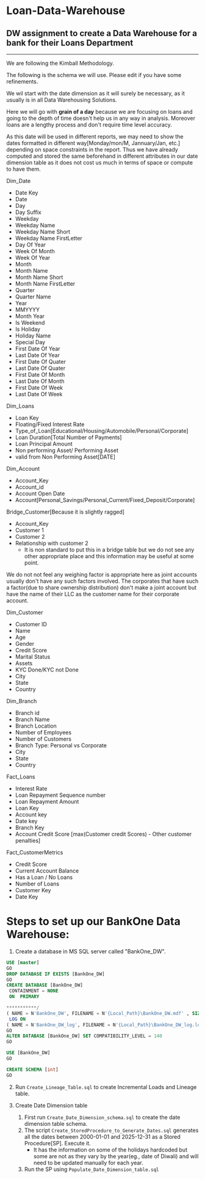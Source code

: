 # Loan-Data-Warehouse

## DW assignment to create a Data Warehouse for a bank for their Loans Department

----
We are following the Kimball Methodology.

The following is the schema we will use. Please edit if you have some refinements.

We wil start with the date dimension as it will surely be necessary, as it usually is in all Data Warehousing Solutions.

Here we will go with **grain of a day** because we are focusing on loans and going to the depth of time doesn't help us in any way in analysis. Moreover loans are a lengthy process and don't require time level accuracy.

As this date will be used in different reports, we may need to show the dates formatted in different way[Monday/mon/M, Jannuary/Jan, etc.] depending on space constraints in the report. Thus we have already computed and stored the same beforehand in different attributes in our date dimension table as it does not cost us much in terms of space or compute to have them.


Dim_Date
- Date Key
- Date
- Day
- Day Suffix
- Weekday
- Weekday Name
- Weekday Name Short
- Weekday Name FirstLetter
- Day Of Year
- Week Of Month
- Week Of Year
- Month
- Month Name
- Month Name Short
- Month Name FirstLetter
- Quarter
- Quarter Name
- Year
- MMYYYY
- Month Year
- Is Weekend
- Is Holiday
- Holiday Name
- Special Day
- First Date Of Year
- Last Date Of Year
- First Date Of Quater
- Last Date Of Quater
- First Date Of Month
- Last Date Of Month
- First Date Of Week
- Last Date Of Week


Dim_Loans
- Loan Key
- Floating/Fixed Interest Rate
- Type_of_Loan[Educational/Housing/Automobile/Personal/Corporate]
- Loan Duration[Total Number of Payments]
- Loan Principal Amount
- Non performing Asset/ Performing Asset
- valid from Non Performing Asset[DATE]

Dim_Account
- Account_Key
- Account_id
- Account Open Date
- Account[Personal_Savings/Personal_Current/Fixed_Deposit/Corporate]

Bridge_Customer[Because it is slightly ragged]
- Account_Key
- Customer 1
- Customer 2
- Relationship with customer 2 
    - It is non standard to put this in a bridge table but we do not see any other appropriate place and this information may be useful at some point.

We do not not feel any weighing factor is appropriate here as joint accounts usually don't have any such factors involved. The corporates that have such a factor(due to share ownership distribution) don't make a joint account but have the name of their LLC as the customer name for their corporate account.

Dim_Customer
- Customer ID
- Name
- Age
- Gender
- Credit Score
- Marital Status
- Assets
- KYC Done/KYC not Done
- City
- State
- Country

Dim_Branch
- Branch id
- Branch Name
- Branch Location
- Number of Employees
- Number of Customers
- Branch Type: Personal vs Corporate
- City
- State
- Country

Fact_Loans
- Interest Rate
- Loan Repayment Sequence number
- Loan Repayment Amount
- Loan Key
- Account key
- Date key
- Branch Key
- Account Credit Score [max(Customer credit Scores) - Other customer penalties]

Fact_CustomerMetrics
- Credit Score
- Current Account Balance
- Has a Loan / No Loans
- Number of Loans
- Customer Key
- Date Key

# Steps to set up our BankOne Data Warehouse:

1. Create a database in MS SQL server called "BankOne_DW".
```sql
USE [master]
GO
DROP DATABASE IF EXISTS [BankOne_DW]
GO
CREATE DATABASE [BankOne_DW]
 CONTAINMENT = NONE
 ON  PRIMARY 

***********/
( NAME = N'BankOne_DW', FILENAME = N'{Local_Path}\BankOne_DW.mdf' , SIZE = 1581056KB , MAXSIZE = UNLIMITED, FILEGROWTH = 65536KB )
 LOG ON 
( NAME = N'BankOne_DW_log', FILENAME = N'{Local_Path}\BankOne_DW_log.ldf' , SIZE = 7610368KB , MAXSIZE = 2048GB , FILEGROWTH = 65536KB )
GO
ALTER DATABASE [BankOne_DW] SET COMPATIBILITY_LEVEL = 140
GO

USE [BankOne_DW]
GO

CREATE SCHEMA [int]
GO

```

2. Run `Create_Lineage_Table.sql` to create Incremental Loads and Lineage table.

3. Create Date Dimension table
    1. First run `Create_Date_Dimension_schema.sql` to create the date dimension table schema.
    2. The script `Create_StoredProcedure_to_Generate_Dates.sql` generates all the dates between 2000-01-01 and 2025-12-31 as a Stored Procedure[SP]. Execute it.
        - It has the information on some of the holidays hardcoded but some are not as they vary by the year(eg., date of Diwali) and will need to be updated manually for each year.
    3. Run the SP using `Populate_Date_Dimension_table.sql`
